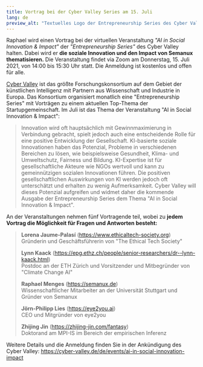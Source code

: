 ```yaml
---
title: Vortrag bei der Cyber Valley Series am 15. Juli
lang: de
preview_alt: "Textuelles Logo der Entrepreneurship Series des Cyber Valley."
---
```


Raphael wird einen Vortrag bei der virtuellen Veranstaltung *"AI in Social Innovation & Impact"* der *"Entrepreneurship Series"* des Cyber Valley halten.
Dabei wird er **die soziale Innovation und den Impact von Semanux thematisieren.**
Die Veranstaltung findet via Zoom am Donnerstag, 15. Juli 2021, von 14:00 bis 15:30 Uhr statt.
Die Anmeldung ist kostenlos und offen für alle.

[Cyber Valley](https://cyber-valley.de/de) ist das größte Forschungskonsortium auf dem Gebiet der künstlichen Intelligenz mit Partnern aus Wissenschaft und Industrie in Europa.
Das Konsortium organisiert monatlich eine "Entrepreneurship Series" mit Vorträgen zu einem aktuellen Top-Thema der Startupgemeinschaft.
Im Juli ist das Thema der Veranstaltung "AI in Social Innovation & Impact":

> Innovation wird oft hauptsächlich mit Gewinnmaximierung in Verbindung gebracht, spielt jedoch auch eine entscheidende Rolle für eine positive Entwicklung der Gesellschaft. KI-basierte soziale Innovationen haben das Potenzial, Probleme in verschiedenen Bereichen zu lösen, wie beispielsweise Gesundheit, Klima- und Umweltschutz, Fairness und Bildung. KI-Expertise ist für gesellschaftliche Akteure wie NGOs wertvoll und kann zu gemeinnützigen sozialen Innovationen führen. Die positiven gesellschaftlichen Auswirkungen von KI werden jedoch oft unterschätzt und erhalten zu wenig Aufmerksamkeit. Cyber Valley will dieses Potenzial aufgreifen und widmet daher die kommende Ausgabe der Entrepreneurship Series dem Thema "AI in Social Innovation & Impact".

An der Veranstaltungen nehmen fünf Vortragende teil, wobei zu **jedem Vortrag die Möglichkeit für Fragen und Antworten besteht:**

> **Lorena Jaume-Palasí** (<https://www.ethicaltech-society.org>)\
> Gründerin und Geschäftsführerin von "The Ethical Tech Society"
>
> **Lynn Kaack** (<https://epg.ethz.ch/people/senior-researchers/dr--lynn-kaack.html>)\
> Postdoc an der ETH Zürich und Vorsitzender und Mitbegründer von "Climate Change AI"
>
> **Raphael Menges** (<https://semanux.de>)\
> Wissenschaftlicher Mitarbeiter an der Universität Stuttgart und Gründer von Semanux
>
> **Jörn-Philipp Lies** (<https://eye2you.ai>)\
> CEO und Mitgründer von eye2you
>
> **Zhijing Jin** (<https://zhijing-jin.com/fantasy>)\
> Doktorand am MPI-IS im Bereich der empirischen Inferenz

Weitere Details und die Anmeldung finden Sie in der Ankündigung des Cyber Valley: <https://cyber-valley.de/de/events/ai-in-social-innovation-impact>